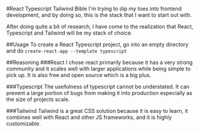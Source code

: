 #React Typescript Tailwind Bible
I'm trying to dip my toes into frontend development, and by doing so, this is the stack that I want to start out with.

After doing quite a bit of research, I have come to the realization that React, Typescript and Tailwind will be my stack of choice.

##Usage
To create a React Typescript project, go into an empty directory and do `create-react-app --template typescript`

##Reasoning
###React
I chose react primarily because it has a very strong community and it scales well with larger applications while being simple to pick up. It is also free and open source which is a big plus.

###Typescript
The usefulness of typescript cannot be understated. It can prevent a large portion of bugs from making it into production especially as the size of projects scale. 

###Tailwind
Tailwind is a great CSS solution because it is easy to learn, it combines well with React and other JS frameworks, and it is highly customizable.


